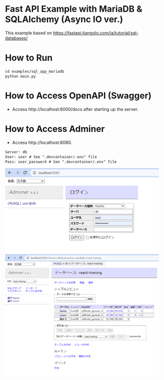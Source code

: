 # Fast API Example with MariaDB & SQLAlchemy (Async IO ver.)
This example based on https://fastapi.tiangolo.com/ja/tutorial/sql-databases/

# How to Run
```
cd examples/sql_app_mariadb
python main.py
```

# How to Access OpenAPI (Swagger)
- Access http://localhost:8000/docs after starting up the server.

# How to Access Adminer
- Access http://localhost:8080.
```
Server: db
User: user # See ".devcontainer/.env" file
Pass: user_password # See ".devcontainer/.env" file
```
![Image 1](images/1.png)
![Image 2](images/2.png)
